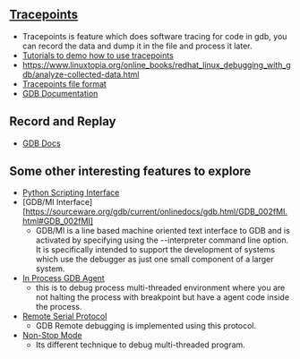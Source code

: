 
## [Tracepoints](https://sourceware.org/gdb/current/onlinedocs/gdb.html/Tracepoints.html)

- Tracepoints is feature which does software tracing for code in gdb, you can record the data and dump it in the file and process it later.
- [Tutorials to demo how to use tracepoints](https://suchakra.wordpress.com/2016/06/29/fast-tracing-with-gdb/)
- https://www.linuxtopia.org/online_books/redhat_linux_debugging_with_gdb/analyze-collected-data.html
- [Tracepoints file format](https://sourceware.org/gdb/current/onlinedocs/gdb.html/Trace-File-Format.html#Trace-File-Format)
- [GDB Documentation](https://sourceware.org/gdb/current/onlinedocs/gdb.html/index.html)

## Record and Replay
- [GDB Docs](https://sourceware.org/gdb/current/onlinedocs/gdb.html/Process-Record-and-Replay.html#Process-Record-and-Replay)


## Some other interesting features to explore

- [Python Scripting Interface](https://sourceware.org/gdb/current/onlinedocs/gdb.html/Python.html#Python)
- [GDB/MI Interface][https://sourceware.org/gdb/current/onlinedocs/gdb.html/GDB_002fMI.html#GDB_002fMI]
	- GDB/MI is a line based machine oriented text interface to GDB and is activated by specifying using the --interpreter command line option. It is specifically intended to support the development of systems which use the debugger as just one small component of a larger system.
- [In Process GDB Agent](https://sourceware.org/gdb/current/onlinedocs/gdb.html/In_002dProcess-Agent.html#In_002dProcess-Agent)
	- this is to debug process multi-threaded environment where you are not halting the process with breakpoint but have a agent code inside the process.
- [Remote Serial Protocol](https://sourceware.org/gdb/current/onlinedocs/gdb.html/Remote-Protocol.html#Remote-Protocol)
	- GDB Remote debugging is implemented using this protocol.
- [Non-Stop Mode](https://sourceware.org/gdb/current/onlinedocs/gdb.html/Non_002dStop-Mode.html#Non_002dStop-Mode)
	- Its different technique to debug multi-threaded program.